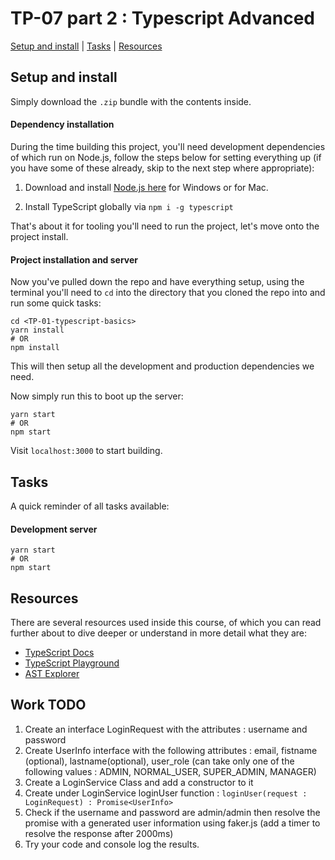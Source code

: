 # TP-07 part 2 : Typescript Advanced 
[Setup and install](#setup-and-install) | [Tasks](#tasks) | [Resources](#resources)

## Setup and install

Simply download the `.zip` bundle with the contents inside.

#### Dependency installation

During the time building this project, you'll need development dependencies of
which run on Node.js, follow the steps below for setting everything up (if you
have some of these already, skip to the next step where appropriate):

1. Download and install [Node.js here](https://nodejs.org/en/download/) for
   Windows or for Mac.

2. Install TypeScript globally via `npm i -g typescript`

That's about it for tooling you'll need to run the project, let's move onto the
project install.

#### Project installation and server

Now you've pulled down the repo and have everything setup, using the terminal
you'll need to `cd` into the directory that you cloned the repo into and run
some quick tasks:

```
cd <TP-01-typescript-basics>
yarn install
# OR
npm install
```

This will then setup all the development and production dependencies we need.

Now simply run this to boot up the server:

```
yarn start
# OR
npm start
```

Visit `localhost:3000` to start building.

## Tasks

A quick reminder of all tasks available:

#### Development server

```
yarn start
# OR
npm start
```

## Resources

There are several resources used inside this course, of which you can read
further about to dive deeper or understand in more detail what they are:

* [TypeScript Docs](https://www.typescriptlang.org)
* [TypeScript Playground](https://www.typescriptlang.org/play)
* [AST Explorer](https://astexplorer.net)


## Work TODO

1. Create an interface LoginRequest with the attributes : username and password 
2. Create UserInfo interface with the following attributes : email, fistname (optional), lastname(optional), user_role (can take only one of the following values : ADMIN, NORMAL_USER, SUPER_ADMIN, MANAGER)
3. Create a LoginService Class and add a constructor to it
4. Create under LoginService loginUser function : 
`loginUser(request : LoginRequest) : Promise<UserInfo>` 
5. Check if the username and password are admin/admin then resolve the promise with a generated user information using faker.js (add a timer to resolve the response after 2000ms)
6. Try your code and console log the results. 


